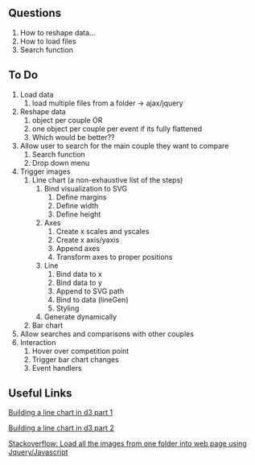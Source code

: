 ## Questions
1. How to reshape data...
2. How to load files
3. Search function

## To Do

1.	Load data
	1. load multiple files from a folder → ajax/jquery
2.	Reshape data
	1. object per couple
OR
	2. one object per couple per event if its fully flattened 	
	3. Which would be better??
3.	Allow user to search for the main couple they want to compare
	1. Search function
	2. Drop down menu
4.	Trigger images
	1.	Line chart (a non-exhaustive list of the steps)
		1. Bind visualization to SVG
			1. Define margins
			2. Define width
			3. Define height
		2. Axes
			1. Create x scales and yscales
			2. Create x axis/yaxis
			3. Append axes
			4. Transform axes to proper positions
		3. Line
			1. Bind data to x
			2. Bind data to y
			3. Append to SVG path
			4. Bind to data (lineGen)
			5. Styling
		4. Generate dynamically
	2. Bar chart
5. Allow searches and comparisons with other couples
6. Interaction
	1. Hover over competition point
	2. Trigger bar chart changes
	3. Event handlers

## Useful Links
[Building a line chart in d3 part 1](http://code.tutsplus.com/tutorials/building-a-multi-line-chart-using-d3js--cms-22935)

[Building a line chart in d3 part 2](http://code.tutsplus.com/tutorials/building-a-multi-line-chart-using-d3js-part-2--cms-22973)


[Stackoverflow: Load all the images from one folder into web page using Jquery/Javascript](http://stackoverflow.com/questions/18480550/how-to-load-all-the-images-from-one-of-my-folder-into-my-web-page-using-jquery)



